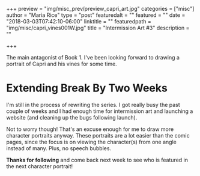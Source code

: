 +++
preview = "img/misc_prev/preview_capri_art.jpg"
categories = ["misc"]
author = "Maria Rice"
type = "post"
featuredalt = ""
featured = ""
date = "2018-03-03T07:42:10-06:00"
linktitle = ""
featuredpath = "img/misc/capri_vines001W.jpg"
title = "Intermission Art #3"
description = ""

+++

The main antagonist of Book 1. I've been looking forward to 
drawing a portrait of Capri and his vines for some time.

# Extending Break By Two Weeks

I'm still in the process of rewriting the series. I got really 
busy the past couple of weeks and I had enough time for 
intermission art and launching a website (and cleaning up the 
bugs following launch). 

Not to worry though! That's an excuse enough for me to draw 
more character portraits anyway. These portraits are a lot 
easier than the comic pages, since the focus is on viewing 
the character(s) from one angle instead of many. Plus, no 
speech bubbles.

**Thanks for following** and come back next week to see who is 
featured in the next character portrait! 
